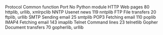 Protocol	Common function	Port No	Python module
HTTP	Web pages	80	httplib, urllib, xmlrpclib
NNTP	Usenet news	119	nntplib
FTP	File transfers	20	ftplib, urllib
SMTP	Sending email	25	smtplib
POP3	Fetching email	110	poplib
IMAP4	Fetching email	143	imaplib
Telnet	Command lines	23	telnetlib
Gopher	Document transfers	70	gopherlib, urllib
